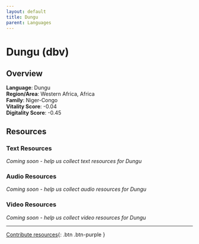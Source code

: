 ```yaml
---
layout: default
title: Dungu
parent: Languages
---
```


# Dungu (dbv)

## Overview

**Language**: Dungu  
**Region/Area**: Western Africa, Africa  
**Family**: Niger-Congo  
**Vitality Score**: -0.04  
**Digitality Score**: -0.45  

## Resources

### Text Resources
*Coming soon - help us collect text resources for Dungu*

### Audio Resources
*Coming soon - help us collect audio resources for Dungu*

### Video Resources
*Coming soon - help us collect video resources for Dungu*

---

[Contribute resources](https://fairtrain.github.io/){: .btn .btn-purple }
